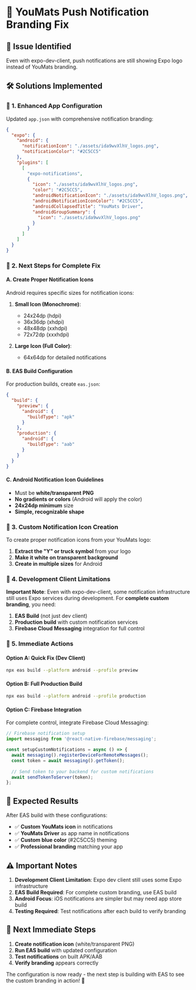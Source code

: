 # 🔔 YouMats Push Notification Branding Fix

## 🎯 **Issue Identified**
Even with expo-dev-client, push notifications are still showing Expo logo instead of YouMats branding.

## 🛠 **Solutions Implemented**

### 📱 **1. Enhanced App Configuration**
Updated `app.json` with comprehensive notification branding:

```json
{
  "expo": {
    "android": {
      "notificationIcon": "./assets/ida9wvXlhV_logos.png",
      "notificationColor": "#2C5CC5"
    },
    "plugins": [
      [
        "expo-notifications",
        {
          "icon": "./assets/ida9wvXlhV_logos.png",
          "color": "#2C5CC5",
          "androidNotificationIcon": "./assets/ida9wvXlhV_logos.png",
          "androidNotificationIconColor": "#2C5CC5",
          "androidCollapsedTitle": "YouMats Driver",
          "androidGroupSummary": {
            "icon": "./assets/ida9wvXlhV_logos.png"
          }
        }
      ]
    ]
  }
}
```

### 🔧 **2. Next Steps for Complete Fix**

#### **A. Create Proper Notification Icons**
Android requires specific sizes for notification icons:

1. **Small Icon (Monochrome)**:
   - 24x24dp (hdpi)
   - 36x36dp (xhdpi) 
   - 48x48dp (xxhdpi)
   - 72x72dp (xxxhdpi)

2. **Large Icon (Full Color)**:
   - 64x64dp for detailed notifications

#### **B. EAS Build Configuration**
For production builds, create `eas.json`:

```json
{
  "build": {
    "preview": {
      "android": {
        "buildType": "apk"
      }
    },
    "production": {
      "android": {
        "buildType": "aab"
      }
    }
  }
}
```

#### **C. Android Notification Icon Guidelines**
- Must be **white/transparent PNG**
- **No gradients or colors** (Android will apply the color)
- **24x24dp minimum** size
- **Simple, recognizable shape**

### 🎨 **3. Custom Notification Icon Creation**

To create proper notification icons from your YouMats logo:

1. **Extract the "Y" or truck symbol** from your logo
2. **Make it white on transparent background**
3. **Create in multiple sizes** for Android

### 📱 **4. Development Client Limitations**

**Important Note**: Even with expo-dev-client, some notification infrastructure still uses Expo services during development. For **complete custom branding**, you need:

1. **EAS Build** (not just dev client)
2. **Production build** with custom notification services
3. **Firebase Cloud Messaging** integration for full control

### 🚀 **5. Immediate Actions**

#### **Option A: Quick Fix (Dev Client)**
```bash
npx eas build --platform android --profile preview
```

#### **Option B: Full Production Build**
```bash
npx eas build --platform android --profile production
```

#### **Option C: Firebase Integration**
For complete control, integrate Firebase Cloud Messaging:

```typescript
// Firebase notification setup
import messaging from '@react-native-firebase/messaging';

const setupCustomNotifications = async () => {
  await messaging().registerDeviceForRemoteMessages();
  const token = await messaging().getToken();
  
  // Send token to your backend for custom notifications
  await sendTokenToServer(token);
};
```

## 🎯 **Expected Results**

After EAS build with these configurations:
- ✅ **Custom YouMats icon** in notifications
- ✅ **YouMats Driver** as app name in notifications  
- ✅ **Custom blue color** (#2C5CC5) theming
- ✅ **Professional branding** matching your app

## ⚠ **Important Notes**

1. **Development Client Limitation**: Expo dev client still uses some Expo infrastructure
2. **EAS Build Required**: For complete custom branding, use EAS build
3. **Android Focus**: iOS notifications are simpler but may need app store build
4. **Testing Required**: Test notifications after each build to verify branding

## 🔧 **Next Immediate Steps**

1. **Create notification icon** (white/transparent PNG)
2. **Run EAS build** with updated configuration
3. **Test notifications** on built APK/AAB
4. **Verify branding** appears correctly

The configuration is now ready - the next step is building with EAS to see the custom branding in action! 🚀
